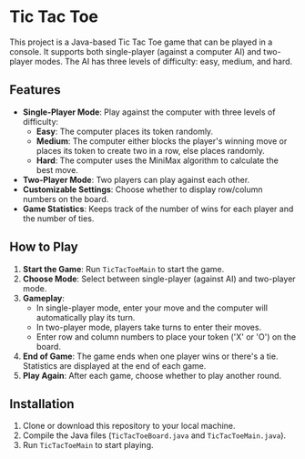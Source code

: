 # Tic Tac Toe

This project is a Java-based Tic Tac Toe game that can be played in a console. It supports both single-player (against a computer AI) and two-player modes. The AI has three levels of difficulty: easy, medium, and hard.

## Features

- **Single-Player Mode**: Play against the computer with three levels of difficulty:
  - **Easy**: The computer places its token randomly.
  - **Medium**: The computer either blocks the player's winning move or places its token to create two in a row, else places randomly.
  - **Hard**: The computer uses the MiniMax algorithm to calculate the best move.
- **Two-Player Mode**: Two players can play against each other.
- **Customizable Settings**: Choose whether to display row/column numbers on the board.
- **Game Statistics**: Keeps track of the number of wins for each player and the number of ties.

## How to Play

1. **Start the Game**: Run `TicTacToeMain` to start the game.
2. **Choose Mode**: Select between single-player (against AI) and two-player mode.
3. **Gameplay**:
   - In single-player mode, enter your move and the computer will automatically play its turn.
   - In two-player mode, players take turns to enter their moves.
   - Enter row and column numbers to place your token ('X' or 'O') on the board.
4. **End of Game**: The game ends when one player wins or there's a tie. Statistics are displayed at the end of each game.
5. **Play Again**: After each game, choose whether to play another round.

## Installation

1. Clone or download this repository to your local machine.
2. Compile the Java files (`TicTacToeBoard.java` and `TicTacToeMain.java`).
3. Run `TicTacToeMain` to start playing.

